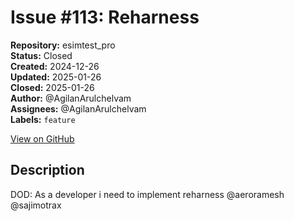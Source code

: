 # Issue #113: Reharness

**Repository:** esimtest_pro  
**Status:** Closed  
**Created:** 2024-12-26  
**Updated:** 2025-01-26  
**Closed:** 2025-01-26  
**Author:** @AgilanArulchelvam  
**Assignees:** @AgilanArulchelvam  
**Labels:** `feature`  

[View on GitHub](https://github.com/Simtestlab/esimtest_pro/issues/113)

## Description

DOD:
As a developer i need to implement reharness @aeroramesh @sajimotrax 